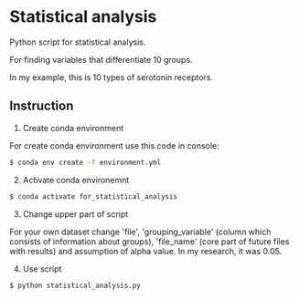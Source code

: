 # Statistical analysis
Python script for statistical analysis. 

For finding variables that differentiate 10 groups. 

In my example, this is 10 types of serotonin receptors.

## Instruction

1. Create conda environment

For create conda environment use this code in console:

```bash
$ conda env create -f environment.yml
```

2. Activate conda environemnt
```bash
$ conda activate for_statistical_analysis
```

3. Change upper part of script

For your own dataset change 'file', 'grouping_variable' (column which consists of information about groups),
'file_name' (core part of future files with results) and assumption of alpha value. In my research, it was 0.05. 


4. Use script
```bash
$ python statistical_analysis.py
```

